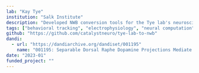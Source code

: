 ```yaml
---
lab: "Kay Tye"
institution: "Salk Institute"
description: "Developed NWB conversion tools for the Tye lab's neuroscience datasets, with a focus on neurotensin valence experiments. The conversion pipeline includes custom behavioral interfaces and comprehensive metadata handling through YAML configuration files. The tools support both pip-installable package distribution and development workflows for adapting to evolving experimental needs."
tags: ["behavioral tracking", "electrophysiology", "neural computation", "calcium imaging"]
github: "https://github.com/catalystneuro/tye-lab-to-nwb"
dandi:
  - url: "https://dandiarchive.org/dandiset/001195"
    name: "001195: Separable Dorsal Raphe Dopamine Projections Mediate Sociability and Valence"
date: "2023-01"
funded_project: ""
---
```


